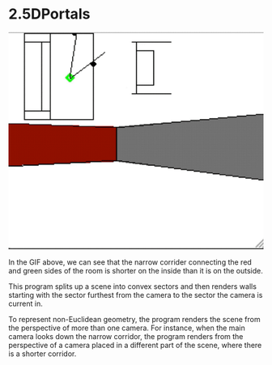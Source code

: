# 2.5DPortals

![Demo](https://github.com/andrewkpeterson/2.5DPortals/blob/master/demo.gif)

In the GIF above, we can see that the narrow corrider connecting the red and green sides of the room is shorter on the 
inside than it is on the outside.

This program splits up a scene into convex sectors and then renders walls starting with the sector furthest from the camera to the sector the camera is current in.

To represent non-Euclidean geometry, the program renders the scene from the perspective of more than one camera. For instance,
when the main camera looks down the narrow corridor, the program renders from the perspective of a camera placed in a 
different part of the scene, where there is a shorter corridor.
